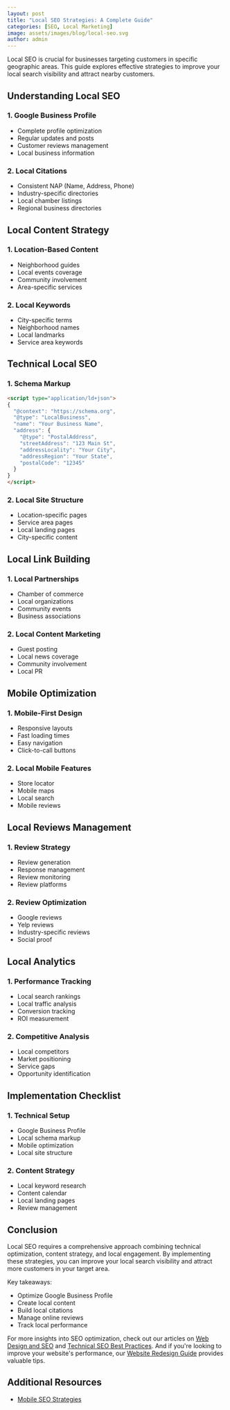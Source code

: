 ```yaml
---
layout: post
title: "Local SEO Strategies: A Complete Guide"
categories: [SEO, Local Marketing]
image: assets/images/blog/local-seo.svg
author: admin
---
```


Local SEO is crucial for businesses targeting customers in specific geographic areas. This guide explores effective strategies to improve your local search visibility and attract nearby customers.

## Understanding Local SEO

### 1. Google Business Profile
- Complete profile optimization
- Regular updates and posts
- Customer reviews management
- Local business information

### 2. Local Citations
- Consistent NAP (Name, Address, Phone)
- Industry-specific directories
- Local chamber listings
- Regional business directories

## Local Content Strategy

### 1. Location-Based Content
- Neighborhood guides
- Local events coverage
- Community involvement
- Area-specific services

### 2. Local Keywords
- City-specific terms
- Neighborhood names
- Local landmarks
- Service area keywords

## Technical Local SEO

### 1. Schema Markup
```html
<script type="application/ld+json">
{
  "@context": "https://schema.org",
  "@type": "LocalBusiness",
  "name": "Your Business Name",
  "address": {
    "@type": "PostalAddress",
    "streetAddress": "123 Main St",
    "addressLocality": "Your City",
    "addressRegion": "Your State",
    "postalCode": "12345"
  }
}
</script>
```

### 2. Local Site Structure
- Location-specific pages
- Service area pages
- Local landing pages
- City-specific content

## Local Link Building

### 1. Local Partnerships
- Chamber of commerce
- Local organizations
- Community events
- Business associations

### 2. Local Content Marketing
- Guest posting
- Local news coverage
- Community involvement
- Local PR

## Mobile Optimization

### 1. Mobile-First Design
- Responsive layouts
- Fast loading times
- Easy navigation
- Click-to-call buttons

### 2. Local Mobile Features
- Store locator
- Mobile maps
- Local search
- Mobile reviews

## Local Reviews Management

### 1. Review Strategy
- Review generation
- Response management
- Review monitoring
- Review platforms

### 2. Review Optimization
- Google reviews
- Yelp reviews
- Industry-specific reviews
- Social proof

## Local Analytics

### 1. Performance Tracking
- Local search rankings
- Local traffic analysis
- Conversion tracking
- ROI measurement

### 2. Competitive Analysis
- Local competitors
- Market positioning
- Service gaps
- Opportunity identification

## Implementation Checklist

### 1. Technical Setup
- Google Business Profile
- Local schema markup
- Mobile optimization
- Local site structure

### 2. Content Strategy
- Local keyword research
- Content calendar
- Local landing pages
- Review management

## Conclusion
Local SEO requires a comprehensive approach combining technical optimization, content strategy, and local engagement. By implementing these strategies, you can improve your local search visibility and attract more customers in your target area.

Key takeaways:
- Optimize Google Business Profile
- Create local content
- Build local citations
- Manage online reviews
- Track local performance

For more insights into SEO optimization, check out our articles on [Web Design and SEO](/web-design-seo/) and [Technical SEO Best Practices](/technical-seo-best-practices/). And if you're looking to improve your website's performance, our [Website Redesign Guide](/website-redesign-guide/) provides valuable tips.

## Additional Resources

- [Mobile SEO Strategies](/mobile-seo-strategies/)
 